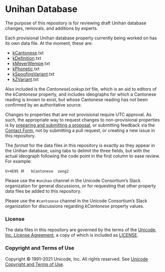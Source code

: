 # Unihan Database

The purpose of this repository is for reviewing draft Unihan database changes, removals, and additions by experts.

Each provisional Unihan database property currently being worked on has its own data file. At the moment, these are:

- [kCantonese](https://unicode.org/reports/tr38/#kCantonese).txt
- [kDefinition](https://unicode.org/reports/tr38/#kDefinition).txt
- [kMeyerWempe](https://unicode.org/reports/tr38/#kMeyerWempe).txt
- [kPhonetic](https://unicode.org/reports/tr38/#kPhonetic).txt
- [kSpoofingVariant](https://unicode.org/reports/tr38/#kSpoofingVariant).txt
- [kZVariant](https://unicode.org/reports/tr38/#kZVariant).txt

Also included is the *CantoneseLookup.txt* file, which is an aid to editors of the *kCantonese* property, and includes ideographs for which a Cantonese reading is known to exist, but whose Cantonese reading has not been confirmed by an authoritative source.

Changes to properties that are not provisional require UTC approval. As such, the appropriate way to request changes to non-provisional properties is by [preparing and submitting a proposal](https://www.unicode.org/pending/docsubmit.html), or submitting feedback via the [Contact Form](https://corp.unicode.org/reporting.html), not by submitting a pull request, or creating a new issue in this repository.

The *format* for the data files in this repository is exactly as they appear in the Unihan database, using tabs to delimit the three fields, but with the actual ideograph following the code point in the first column to ease review. For example:

`U+4E95 井	kCantonese	zeng2`

Please use the `#unihan` channel in the Unicode Consortium’s Slack organization for general discussions, or for requesting that other property data files be added to this repository.

Please use the `#cantonese` channel in the Unicode Consortium’s Slack organization for discussions regarding *kCantonese* property values.

### License

The data files in this repository are governed by the terms of the [Unicode, Inc. License Agreement](https://www.unicode.org/license.html), a copy of which is included as [LICENSE](./LICENSE.md).

### Copyright and Terms of Use

Copyright © 1991–2021 Unicode, Inc. All rights reserved. See [Unicode Copyright and Terms of Use](http://www.unicode.org/copyright.html).
